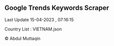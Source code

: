 

## Google Trends Keywords Scraper 
 
Last Update 15-04-2023 , 07:16:15

Country List :
VIETNAM.json



© Abdul Muttaqin 
